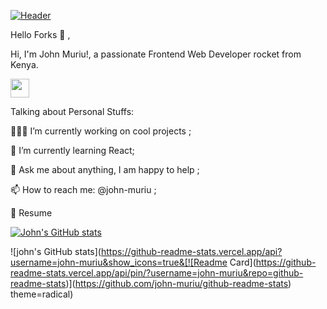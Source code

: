 [![Header](https://github.com/John-Muriu/octo-couscous/blob/main/3126742.png)](https://some-url.dev/)


Hello Forks  :wave: ,

Hi, I'm John Muriu!, a passionate  Frontend Web Developer rocket from Kenya.

<img src="https://github.com/John-Muriu/octo-couscous/blob/main/code.gif
" width="30px">


Talking about Personal Stuffs:

👨🏽‍💻 I’m currently working on cool projects ;

:seedling: I’m currently learning React;

:speech_balloon: Ask me about anything, I am happy to help ;

:mailbox: How to reach me: @john-muriu ;

:memo: Resume

[![John's GitHub stats](https://github-readme-stats.vercel.app/api?username=john-muriu&show_icons=true&theme=radical)](https://github.com/john-muriu/github-readme-stats)

![john's GitHub stats](https://github-readme-stats.vercel.app/api?username=john-muriu&show_icons=true&[![Readme Card](https://github-readme-stats.vercel.app/api/pin/?username=john-muriu&repo=github-readme-stats)](https://github.com/john-muriu/github-readme-stats)
theme=radical)


